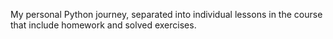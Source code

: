My personal Python journey, separated into individual lessons in the course that include homework and solved exercises.

